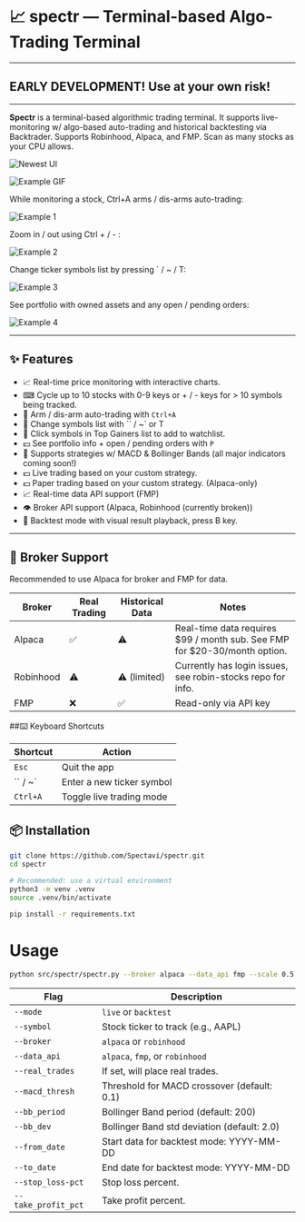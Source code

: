 # 📈 spectr — Terminal-based Algo-Trading Terminal

---

## EARLY DEVELOPMENT! Use at your own risk!

---

**Spectr** is a terminal-based algorithmic trading terminal. It supports live-monitoring w/ algo-based auto-trading and historical backtesting via Backtrader. Supports Robinhood, Alpaca, and FMP. Scan as many stocks as your CPU allows. 

![Newest UI](src/spectr/res/example_volume.png)

![Example GIF](src/spectr/res/example_features.gif)

While monitoring a stock, Ctrl+A arms / dis-arms auto-trading:

![Example 1](src/spectr/res/example3.png)

Zoom in / out using Ctrl + / - :

![Example 2](src/spectr/res/example2.png)

Change ticker symbols list by pressing ` / ~ / T:

![Example 3](src/spectr/res/top_gainers.png)

See portfolio with owned assets and any open / pending orders:

![Example 4](src/spectr/res/portfolio.png)



---

## ✨ Features

- 📈 Real-time price monitoring with interactive charts.
-  ⌨ Cycle up to 10 stocks with 0-9 keys or + / - keys for > 10 symbols being tracked.
- 🤖 Arm / dis-arm auto-trading with `Ctrl+A`
- 🔄 Change symbols list with `` / ~` or T
- 🔄 Click symbols in Top Gainers list to add to watchlist.
- 💵 See portfolio info + open / pending orders with `P`
- 🧠 Supports strategies w/ MACD & Bollinger Bands (all major indicators coming soon!)
- 💵 Live trading based on your custom strategy.
- 💵 Paper trading based on your custom strategy. (Alpaca-only)
- 📈 Real-time data API support (FMP)
- 👁️ Broker API support (Alpaca, Robinhood (currently broken))
- 🔁 Backtest mode with visual result playback, press B key.

---

## 🤝 Broker Support

Recommended to use Alpaca for broker and FMP for data.

| Broker    | Real Trading | Historical Data | Notes                                                                       |
| --------- | ------------ | --------------- |-----------------------------------------------------------------------------|
| Alpaca    | ✅            | ⚠️               | Real-time data requires \$99 / month sub. See FMP for \$20-30/month option. |
| Robinhood | ⚠️            | ⚠️ (limited)     | Currently has login issues, see robin-stocks repo for info.                 |
| FMP       | ❌            | ✅               | Read-only via API key                                                       |


##⌨️ Keyboard Shortcuts

| Shortcut | Action                    |
|----------| ------------------------- |
| `Esc`    | Quit the app              |
| `` / ~`      | Enter a new ticker symbol |
| `Ctrl+A` | Toggle live trading mode  |


## 📦 Installation

```bash
git clone https://github.com/Spectavi/spectr.git
cd spectr

# Recommended: use a virtual environment
python3 -m venv .venv
source .venv/bin/activate

pip install -r requirements.txt
```
# Usage
```bash
python src/spectr/spectr.py --broker alpaca --data_api fmp --scale 0.5 --symbols BTCUSD,NVDA --candles
```


| Flag                | Description                                 |
|---------------------|---------------------------------------------|
| `--mode`            | `live` or `backtest`                        |
| `--symbol`          | Stock ticker to track (e.g., AAPL)          |
| `--broker`          | `alpaca` or `robinhood`                     |
| `--data_api`        | `alpaca`, `fmp`, or `robinhood`             |
| `--real_trades`     | If set, will place real trades.             |
| `--macd_thresh`     | Threshold for MACD crossover (default: 0.1) |
| `--bb_period`       | Bollinger Band period (default: 200)        |
| `--bb_dev`          | Bollinger Band std deviation (default: 2.0) |
| `--from_date`       | Start data for backtest mode: YYYY-MM-DD    |
| `--to_date`         | End date for backtest mode: YYYY-MM-DD      |
| `--stop_loss-pct`   | Stop loss percent.                          |
| `--take_profit_pct` | Take profit percent.                        |

